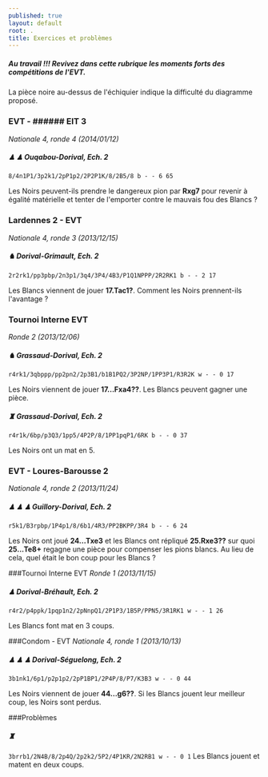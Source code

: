 ```yaml
---
published: true
layout: default
root: .
title: Exercices et problèmes
---
```


##### **Au travail !!! Revivez dans cette rubrique les moments forts des compétitions de l'EVT.** 
La pièce noire au-dessus de l'échiquier indique la difficulté du diagramme proposé.

### EVT - ###### EIT 3
_Nationale 4, ronde 4 (2014/01/12)_

##### &#9823; &#9823;  **Ouqabou-Dorival**, _Ech. 2_

`8/4n1P1/3p2k1/2pP1p2/2P2P1K/8/2B5/8 b - - 6 65`

Les Noirs peuvent-ils prendre le dangereux pion par **Rxg7** pour revenir à égalité matérielle et tenter de l'emporter contre le mauvais fou des Blancs ?


### Lardennes 2 - EVT
_Nationale 4, ronde 3 (2013/12/15)_

##### &#9822;   **Dorival-Grimault**, _Ech. 2_

`2r2rk1/pp3pbp/2n3p1/3q4/3P4/4B3/P1Q1NPPP/2R2RK1 b - - 2 17`

Les Blancs viennent de jouer **17.Tac1?**. Comment les Noirs prennent-ils l'avantage ?


### Tournoi Interne EVT
_Ronde 2 (2013/12/06)_

##### &#9822;   **Grassaud-Dorival**, _Ech. 2_

`r4rk1/3qbppp/pp2pn2/2p3B1/b1B1PQ2/3P2NP/1PP3P1/R3R2K w - - 0 17`

Les Noirs viennent de jouer **17...Fxa4??**. Les Blancs peuvent gagner une pièce.


##### &#9820;   **Grassaud-Dorival**, _Ech. 2_

`r4r1k/6bp/p3Q3/1pp5/4P2P/8/1PP1pqP1/6RK b - - 0 37`

Les Noirs ont un mat en 5.


### EVT - Loures-Barousse 2
_Nationale 4, ronde 2 (2013/11/24)_

##### &#9823; &#9823; &#9823;  **Guillory-Dorival**, _Ech. 2_

`r5k1/B3rpbp/1P4p1/8/6b1/4R3/PP2BKPP/3R4 b - - 6 24`

Les Noirs ont joué **24...Txe3** et les Blancs ont répliqué **25.Rxe3??** sur quoi **25...Te8+** regagne une pièce pour compenser les pions blancs. Au lieu de cela, quel était le bon coup pour les Blancs ?
 

###Tournoi Interne EVT
_Ronde 1 (2013/11/15)_

##### &#9823;  **Dorival-Bréhault**, _Ech. 2_

`r4r2/p4ppk/1pqp1n2/2pNnpQ1/2P1P3/1B5P/PPN5/3R1RK1 w - - 1 26`

Les Blancs font mat en 3 coups.


###Condom - EVT
_Nationale 4, ronde 1 (2013/10/13)_

##### &#9823; &#9823; &#9823;  **Dorival-Séguelong**, _Ech. 2_

`3b1nk1/6p1/p2p1p2/2pP1BP1/2P4P/8/P7/K3B3 w - - 0 44`

Les Noirs viennent de jouer **44...g6??**. Si les Blancs jouent leur meilleur coup, les Noirs sont perdus.

###Problèmes

##### &#9820;
`3brrb1/2N4B/8/2p4Q/2p2k2/5P2/4P1KR/2N2RB1 w - - 0 1`
Les Blancs jouent et matent en deux coups.